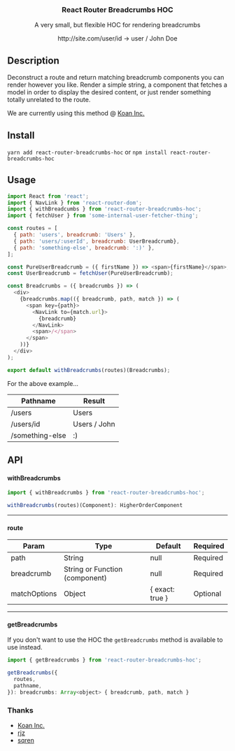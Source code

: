 <h3 align="center">
  React Router Breadcrumbs HOC
</h3>

<p align="center">
  A very small, but flexible HOC for rendering breadcrumbs
</p>

<p align="center">
  http://site.com/user/id -> user / John Doe
</p>

## Description

Deconstruct a route and return matching breadcrumb components you can render however you like. Render a simple string, a component that fetches a model in order to display the desired content, or just render something totally unrelated to the route.

We are currently using this method @ [Koan Inc.](https://koan.co)

## Install

`yarn add react-router-breadcrumbs-hoc` or `npm install react-router-breadcrumbs-hoc`

## Usage

```js
import React from 'react';
import { NavLink } from 'react-router-dom';
import { withBreadcumbs } from 'react-router-breadcrumbs-hoc';
import { fetchUser } from 'some-internal-user-fetcher-thing';

const routes = [
  { path: 'users', breadcrumb: 'Users' },
  { path: 'users/:userId', breadcrumb: UserBreadcrumb},
  { path: 'something-else', breadcrumb: ':)' },
];

const PureUserBreadcrumb = ({ firstName }) => <span>{firstName}</span>;
const UserBreadcrumb = fetchUser(PureUserBreadcrumb);

const Breadcrumbs = ({ breadcrumbs }) => (
  <div>
    {breadcrumbs.map(({ breadcrumb, path, match }) => (
      <span key={path}>
        <NavLink to={match.url}>
          {breadcrumb}
        </NavLink>
        <span>/</span>
      </span>
    ))}
  </div>
);

export default withBreadcrumbs(routes)(Breadcrumbs);
```

For the above example...

Pathname | Result
--- | ---
/users | Users
/users/id | Users / John
/something-else | :)

## API

#### withBreadcrumbs
```js
import { withBreadcrumbs } from 'react-router-breadcrumbs-hoc';

withBreadcrumbs(routes)(Component): HigherOrderComponent
```

---

#### route

Param | Type | Default | Required
--- | --- | --- | ---
path | String | null | Required
breadcrumb | String or Function (component) | null | Required
matchOptions | Object | { exact: true } | Optional

---

#### getBreadcrumbs
If you don't want to use the HOC the `getBreadcrumbs` method is available to use instead.

```js
import { getBreadcrumbs } from 'react-router-breadcrumbs-hoc';

getBreadcrumbs({
  routes,
  pathname,
}): breadcrumbs: Array<object> { breadcrumb, path, match }
```


### Thanks
- [Koan Inc.](https://koan.co)
- [rjz](https://github.com/rjz)
- [sqren](https://github.com/sqren)
